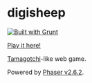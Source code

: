 # digisheep
[![Built with Grunt](https://cdn.gruntjs.com/builtwith.png)](http://gruntjs.com/)

[Play it here!](ethanyoung.github.io/digisheep)

[Tamagotchi](https://en.wikipedia.org/wiki/Tamagotchi)-like web game.

Powered by [Phaser v2.6.2](https://github.com/photonstorm/phaser/tree/v2.6.2).
